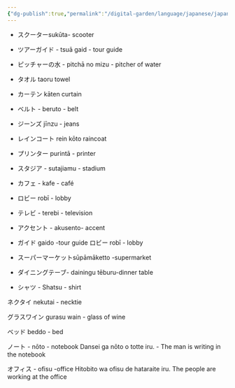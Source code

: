 ```yaml
---
{"dg-publish":true,"permalink":"/digital-garden/language/japanese/japanese-words-that-are-english/","updated":"2024-01-01T14:50:26.000-07:00"}
---
```


-  スクーターsukūta- scooter
- ツアーガイド - tsuā gaid - tour guide
- ピッチャーの水 - pitchā no mizu - pitcher of water
- タオル taoru towel 
- カーテン kāten curtain
- ベルト - beruto - belt
- ジーンズ jīnzu -  jeans
- レインコート rein kōto raincoat
-  プリンター purintā - printer
- スタジア - sutajiamu - stadium
- カフェ - kafe - café
- ロビー robī - lobby
- テレビ - terebi - television
- アクセント - akusento- accent 
- ガイド gaido -tour guide 
ロビー robī - lobby

- スーパーマーケットsūpāmāketto  -supermarket

- ダイニングテーブ- dainingu tēburu-dinner table

- シャツ - Shatsu - shirt 

ネクタイ
nekutai - necktie

グラスワイン
gurasu wain - glass of wine

ベッド beddo - bed

ノート - nōto - notebook
Dansei ga nōto o totte iru. - The man is writing in the notebook

オフィス - ofisu -office
Hitobito wa ofisu de hataraite iru.
The people are working at the office